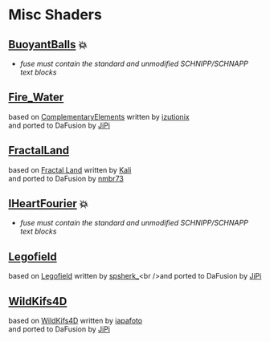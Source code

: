 
  <!--                                                             -->
  <!--           THIS IS AN AUTOMATICALLY GENERATED FILE           -->
  <!--                                                             -->
  <!--                  D O   N O T   E D I T ! ! !                -->
  <!--                                                             -->
  <!--  ALL CHANGES WILL BE OVERWRITTEN WITHOUT ANY FURTHER NOTICE -->
  <!--                                                             -->


  # Misc Shaders

## **[BuoyantBalls](BuoyantBalls.md)** :boom:
- *fuse must contain the standard and unmodified SCHNIPP/SCHNAPP text blocks*

## **[Fire_Water](Fire_Water.md)**
based on [ComplementaryElements](https://www.shadertoy.com/view/tdsBz4) written by [izutionix](https://www.shadertoy.com/user/izutionix)<br />and ported to DaFusion by [JiPi](....//Site/Profiles/JiPi.md)

## **[FractalLand](FractalLand.md)**
based on [Fractal Land](https://www.shadertoy.com/view/XsBXWt) written by [Kali](https://www.shadertoy.com/user/Kali)<br />and ported to DaFusion by [nmbr73](....//Site/Profiles/nmbr73.md)

## **[IHeartFourier](IHeartFourier.md)** :boom:
- *fuse must contain the standard and unmodified SCHNIPP/SCHNAPP text blocks*

## **[Legofield](Legofield.md)**
based on [Legofield](https://www.shadertoy.com/view/wdjSRc) written by [spsherk_](https://www.shadertoy.com/user/spsherk_)<br />and ported to DaFusion by [JiPi](....//Site/Profiles/JiPi.md)

## **[WildKifs4D](WildKifs4D.md)**
based on [WildKifs4D](https://www.shadertoy.com/view/wttBzM) written by [iapafoto](https://www.shadertoy.com/user/iapafoto)<br />and ported to DaFusion by [JiPi](....//Site/Profiles/JiPi.md)

